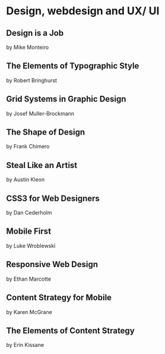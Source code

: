 # Design, webdesign and UX/ UI

## Design is a Job
by Mike Monteiro

## The Elements of Typographic Style
by Robert Bringhurst

## Grid Systems in Graphic Design
by Josef Muller-Brockmann

## The Shape of Design
by Frank Chimero

## Steal Like an Artist
by Austin Kleon

## CSS3 for Web Designers
by Dan Cederholm

## Mobile First
by Luke Wroblewski

## Responsive Web Design
by Ethan Marcotte

## Content Strategy for Mobile
by Karen McGrane

## The Elements of Content Strategy
by Erin Kissane